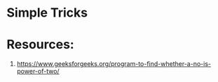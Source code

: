 # Simple Tricks
# Resources:
1. https://www.geeksforgeeks.org/program-to-find-whether-a-no-is-power-of-two/
